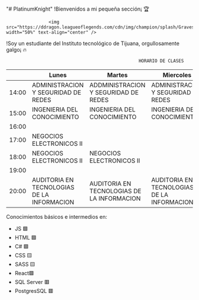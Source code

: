 "# PlatinumKnight" 
!Bienvenidos a mi pequeña sección¡ 🏆

                    <img src="https://ddragon.leagueoflegends.com/cdn/img/champion/splash/Graves_18.jpg" width="50%" text-align="center" />

!Soy un estudiante del Instituto tecnológico de Tijuana, orgullosamente galgo¡ 🔥

                                                      HORARIO DE CLASES
|       | Lunes                                      | Martes                                     | Miercoles                                  | Jueves                                      | Viernes                             |
|-------|--------------------------------------------|--------------------------------------------|--------------------------------------------|---------------------------------------------|-------------------------------------|
| 14:00 | ADMINISTRACION Y SEGURIDAD DE REDES        | ADDMINISTRACION Y SEGURIDAD DE REDES       | ADMINISTRACION Y SEGURIDAD DE REDES        | ADMINISTRACION Y SEGURIDAD DE REDES         | ADMINISTRACION Y SEGURIDAD DE REDES |
| 15:00 | INGENIERIA DEL CONOCIMIENTO                | INGENIERIA DEL CONOCIMIENTO                | INGENIERIA DEL CONOCIMIENTO                | INGENIERIA DEL CONOCIMIENTO                 |                                     |
| 16:00 |                                            |                                            |                                            |                                             |                                     |
| 17:00 | NEGOCIOS ELECTRONICOS II                   |                                            |                                            |                                             |                                     |
| 18:00 | NEGOCIOS ELECTRONICOS II                   | NEGOCIOS ELECTRONICOS II                   |                                            | NEGOCIOS ELECTRONICOS II                    |                                     |
| 19:00 |                                            |                                            |                                            |                                             |                                     |
| 20:00 | AUDITORIA EN TECNOLOGIAS DE LA INFORMACION | AUDITORIA EN TECNOLOGIAS DE LA INFORMACION | AUDITORIA EN TECNOLOGIAS DE LA INFORMACION | AUDITORIAS EN TECNOLOGIAS DE LA INFORMACION |                                     |

Conocimientos básicos e intermedios en:
<ul>
  <li>JS 🟩</li>
  <li>HTML 🟩</li>
  <li>C# 🟩</li>
  
  <li>CSS 🟨</li>
  <li>SASS 🟨</li>
  
  <li>React🟩</li>
 
  <li>SQL Server 🟥</li>
  <li>PostgresSQL 🟥</li>
  
</ul>

